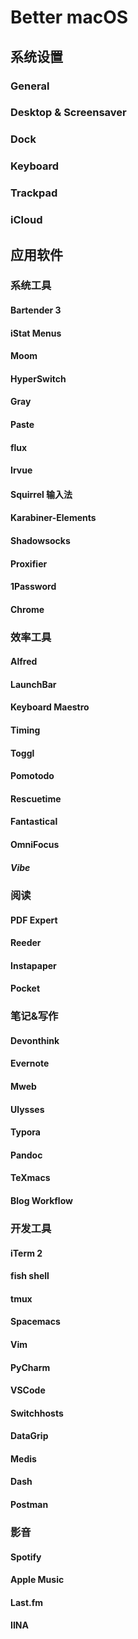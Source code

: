 
# Better macOS

## 系统设置

### General

### Desktop & Screensaver

### Dock

### Keyboard

### Trackpad

### iCloud

## 应用软件

### 系统工具

#### Bartender 3

#### iStat Menus

#### Moom

#### HyperSwitch

#### Gray

#### Paste

#### flux

#### Irvue

#### Squirrel 输入法

#### Karabiner-Elements

#### Shadowsocks

#### Proxifier

#### 1Password

#### Chrome

### 效率工具

#### Alfred

#### LaunchBar

#### Keyboard Maestro

#### Timing

#### Toggl

#### Pomotodo

#### Rescuetime

#### Fantastical

#### OmniFocus

##### Vibe

### 阅读

#### PDF Expert

#### Reeder

#### Instapaper

#### Pocket

### 笔记&写作

#### Devonthink

#### Evernote

#### Mweb

#### Ulysses

#### Typora

#### Pandoc

#### TeXmacs

#### Blog Workflow

### 开发工具

#### iTerm 2

#### fish shell

#### tmux

#### Spacemacs

#### Vim

#### PyCharm

#### VSCode

#### Switchhosts

#### DataGrip

#### Medis

#### Dash

#### Postman

### 影音

#### Spotify

#### Apple Music

#### Last.fm

#### IINA




